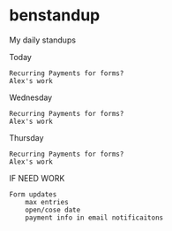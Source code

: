 # benstandup
My daily standups

Today

    Recurring Payments for forms?
    Alex's work

Wednesday 

    Recurring Payments for forms?
    Alex's work

Thursday

    Recurring Payments for forms?
    Alex's work

IF NEED WORK
    
    Form updates
        max entries
        open/cose date
        payment info in email notificaitons
